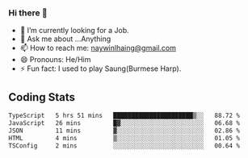 ### Hi there 👋

- 🔭 I’m currently looking for a Job.
- 💬 Ask me about ...Anything
- 📫 How to reach me: naywinlhaing@gmail.com
- 😄 Pronouns: He/Him
- ⚡ Fun fact: I used to play Saung(Burmese Harp).


## Coding Stats
<!--START_SECTION:waka-->

```txt
TypeScript   5 hrs 51 mins   ██████████████████████▒░░   88.72 %
JavaScript   26 mins         █▓░░░░░░░░░░░░░░░░░░░░░░░   06.68 %
JSON         11 mins         ▓░░░░░░░░░░░░░░░░░░░░░░░░   02.86 %
HTML         4 mins          ▒░░░░░░░░░░░░░░░░░░░░░░░░   01.05 %
TSConfig     2 mins          ░░░░░░░░░░░░░░░░░░░░░░░░░   00.64 %
```

<!--END_SECTION:waka-->
